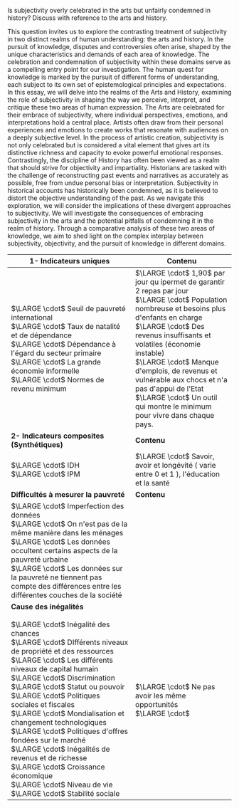
Is subjectivity overly celebrated in the arts but unfairly condemned in history? Discuss with reference to the arts and history.


This question invites us to explore the contrasting treatment of subjectivity in two distinct realms of human understanding: the arts and history. In the pursuit of knowledge, disputes and controversies often arise, shaped by the unique characteristics and demands of each area of knowledge. The celebration and condemnation of subjectivity within these domains serve as a compelling entry point for our investigation. The human quest for knowledge is marked by the pursuit of different forms of understanding, each subject to its own set of epistemological principles and expectations. In this essay, we will delve into the realms of the Arts and History, examining the role of subjectivity in shaping the way we perceive, interpret, and critique these two areas of human expression. The Arts are celebrated for their embrace of subjectivity, where individual perspectives, emotions, and interpretations hold a central place. Artists often draw from their personal experiences and emotions to create works that resonate with audiences on a deeply subjective level. In the process of artistic creation, subjectivity is not only celebrated but is considered a vital element that gives art its distinctive richness and capacity to evoke powerful emotional responses.
Contrastingly, the discipline of History has often been viewed as a realm that should strive for objectivity and impartiality. Historians are tasked with the challenge of reconstructing past events and narratives as accurately as possible, free from undue personal bias or interpretation. Subjectivity in historical accounts has historically been condemned, as it is believed to distort the objective understanding of the past. As we navigate this exploration, we will consider the implications of these divergent approaches to subjectivity. We will investigate the consequences of embracing subjectivity in the arts and the potential pitfalls of condemning it in the realm of history. Through a comparative analysis of these two areas of knowledge, we aim to shed light on the complex interplay between subjectivity, objectivity, and the pursuit of knowledge in different domains.






















| **1- Indicateurs uniques** | **Contenu** |
| ----------- | ----------- |  
| $\LARGE \cdot$ Seuil de pauvreté international <br> $\LARGE \cdot$ Taux de natalité et de dépendance <br> $\LARGE \cdot$ Dépendance à l'égard du secteur primaire <br> $\LARGE \cdot$ La grande économie informelle <br> $\LARGE \cdot$ Normes de revenu minimum | $\LARGE \cdot$ 1,90$ par jour qu ipermet de garantir 2 repas par jour <br> $\LARGE \cdot$ Population nombreuse et besoins plus d'enfants en charge <br> $\LARGE \cdot$ Des revenus insuffisants et volatiles (économie instable) <br> $\LARGE \cdot$ Manque d'emplois, de revenus et vulnérable aux chocs et n'a pas d'appui de l'Etat <br> $\LARGE \cdot$ Un outil qui montre le minimum pour vivre dans chaque pays.  |
| **2- Indicateurs composites (Synthétiques)** | **Contenu** | 
| $\LARGE \cdot$ IDH <br> $\LARGE \cdot$ IPM | $\LARGE \cdot$ Savoir, avoir et longévité ( varie entre 0 et 1 ), l'éducation et la santé |
| **Difficultés à mesurer la pauvreté** | **Contenu** |
| $\LARGE \cdot$ Imperfection des données <br> $\LARGE \cdot$ On n'est pas de la même manière dans les ménages <br> $\LARGE \cdot$ Les données occultent certains aspects de la pauvreté urbaine <br> $\LARGE \cdot$ Les données sur la pauvreté ne tiennent pas compte des différences entre les différentes couches de la société  |  |
| **Cause des inégalités** <br> <br> $\LARGE \cdot$ Inégalité des chances <br> $\LARGE \cdot$ DIfférents niveaux de propriété et des ressources <br> $\LARGE \cdot$ Les différents niveaux de capital humain <br> $\LARGE \cdot$ Discrimination <br>$\LARGE \cdot$ Statut ou pouvoir <br> $\LARGE \cdot$ Politiques sociales et fiscales <br> $\LARGE \cdot$ Mondialisation et changement technologiques <br> $\LARGE \cdot$ Politiques d'offres fondées sur le marché <br> $\LARGE \cdot$ Inégalités de revenus et de richesse <br> $\LARGE \cdot$ Croissance économique <br>$\LARGE \cdot$ Niveau de vie <br> $\LARGE \cdot$ Stabilité sociale | $\LARGE \cdot$ Ne pas avoir les même opportunités <br> $\LARGE \cdot$  |

